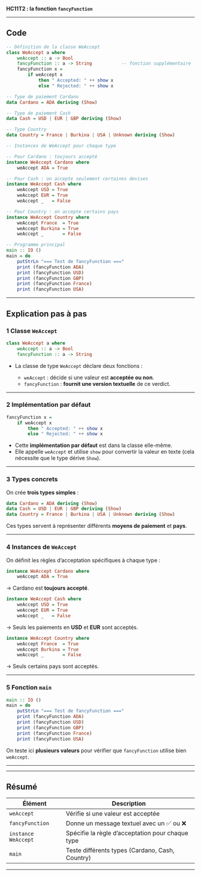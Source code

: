  **HC11T2 : la fonction `fancyFunction`** 

---

##  Code 

```haskell
-- Définition de la classe WeAccept
class WeAccept a where
    weAccept :: a -> Bool
    fancyFunction :: a -> String           -- fonction supplémentaire
    fancyFunction x =
        if weAccept x
            then " Accepted: " ++ show x
            else " Rejected: " ++ show x

-- Type de paiement Cardano
data Cardano = ADA deriving (Show)

-- Type de paiement Cash
data Cash = USD | EUR | GBP deriving (Show)

-- Type Country
data Country = France | Burkina | USA | Unknown deriving (Show)

-- Instances de WeAccept pour chaque type

-- Pour Cardano : toujours accepté
instance WeAccept Cardano where
    weAccept ADA = True

-- Pour Cash : on accepte seulement certaines devises
instance WeAccept Cash where
    weAccept USD = True
    weAccept EUR = True
    weAccept _   = False

-- Pour Country : on accepte certains pays
instance WeAccept Country where
    weAccept France  = True
    weAccept Burkina = True
    weAccept _       = False

-- Programme principal
main :: IO ()
main = do
    putStrLn "=== Test de fancyFunction ==="
    print (fancyFunction ADA)
    print (fancyFunction USD)
    print (fancyFunction GBP)
    print (fancyFunction France)
    print (fancyFunction USA)
```

---

##  Explication pas à pas

### 1️ Classe `WeAccept`

```haskell
class WeAccept a where
    weAccept :: a -> Bool
    fancyFunction :: a -> String
```

* La classe de type `WeAccept` déclare deux fonctions :

  * `weAccept` : décide si une valeur est **acceptée ou non**.
  * `fancyFunction` : **fournit une version textuelle** de ce verdict.

---

### 2️ Implémentation par défaut

```haskell
fancyFunction x =
    if weAccept x
        then " Accepted: " ++ show x
        else " Rejected: " ++ show x
```

* Cette **implémentation par défaut** est dans la classe elle-même.
* Elle appelle `weAccept` et utilise `show` pour convertir la valeur en texte (cela nécessite que le type dérive `Show`).

---

### 3️ Types concrets

On crée **trois types simples** :

```haskell
data Cardano = ADA deriving (Show)
data Cash = USD | EUR | GBP deriving (Show)
data Country = France | Burkina | USA | Unknown deriving (Show)
```

Ces types servent à représenter différents **moyens de paiement** et **pays**.

---

### 4️ Instances de `WeAccept`

On définit les règles d’acceptation spécifiques à chaque type :

```haskell
instance WeAccept Cardano where
    weAccept ADA = True
```

→ Cardano est **toujours accepté**.

```haskell
instance WeAccept Cash where
    weAccept USD = True
    weAccept EUR = True
    weAccept _   = False
```

→ Seuls les paiements en **USD** et **EUR** sont acceptés.

```haskell
instance WeAccept Country where
    weAccept France  = True
    weAccept Burkina = True
    weAccept _       = False
```

→ Seuls certains pays sont acceptés.

---

### 5️ Fonction `main`

```haskell
main :: IO ()
main = do
    putStrLn "=== Test de fancyFunction ==="
    print (fancyFunction ADA)
    print (fancyFunction USD)
    print (fancyFunction GBP)
    print (fancyFunction France)
    print (fancyFunction USA)
```

On teste ici **plusieurs valeurs** pour vérifier que `fancyFunction` utilise bien `weAccept`.

---



---

##  Résumé

| Élément             | Description                                      |
| ------------------- | ------------------------------------------------ |
| `weAccept`          | Vérifie si une valeur est acceptée               |
| `fancyFunction`     | Donne un message textuel avec un ✅ ou ❌          |
| `instance WeAccept` | Spécifie la règle d’acceptation pour chaque type |
| `main`              | Teste différents types (Cardano, Cash, Country)  |

---
